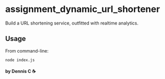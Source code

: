 # assignment_dynamic_url_shortener
Build a URL shortening service, outfitted with realtime analytics.

Usage
-----
From command-line: 
```
node index.js
```

#### by Dennis C :coffee:

